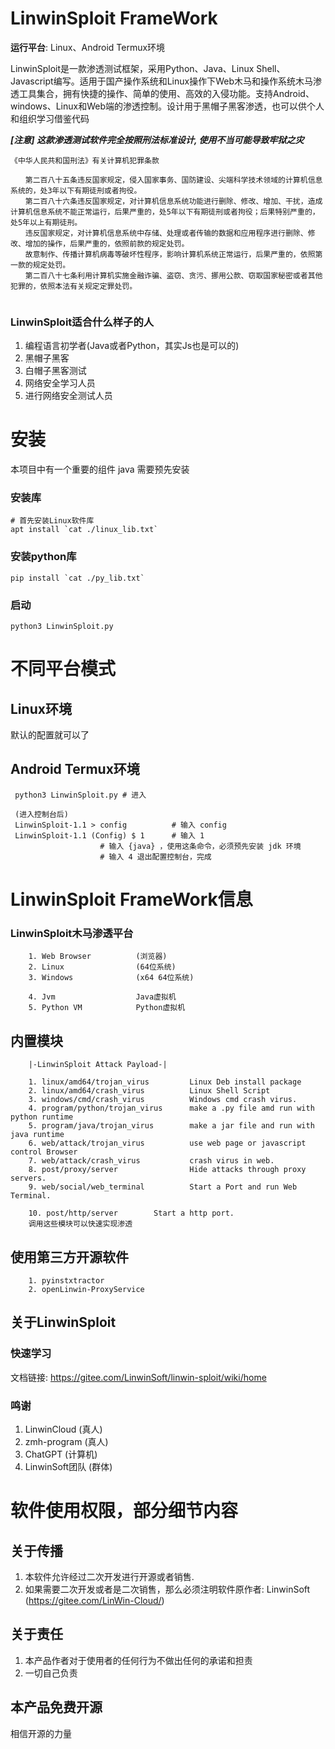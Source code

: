 
# LinwinSploit FrameWork

**运行平台**: Linux、Android Termux环境

LinwinSploit是一款渗透测试框架，采用Python、Java、Linux Shell、Javascript编写。适用于国产操作系统和Linux操作下Web木马和操作系统木马渗透工具集合，拥有快捷的操作、简单的使用、高效的入侵功能。支持Android、windows、Linux和Web端的渗透控制。设计用于黑帽子黑客渗透，也可以供个人和组织学习借鉴代码

***[注意] 这款渗透测试软件完全按照刑法标准设计, 使用不当可能导致牢狱之灾***
```
《中华人民共和国刑法》有关计算机犯罪条款
 
　　第二百八十五条违反国家规定，侵入国家事务、国防建设、尖端科学技术领域的计算机信息系统的，处3年以下有期徒刑或者拘役。
　　第二百八十六条违反国家规定，对计算机信息系统功能进行删除、修改、增加、干扰，造成计算机信息系统不能正常运行，后果严重的，处5年以下有期徒刑或者拘役；后果特别严重的，处5年以上有期徒刑。
　　违反国家规定，对计算机信息系统中存储、处理或者传输的数据和应用程序进行删除、修改、增加的操作，后果严重的，依照前款的规定处罚。
　　故意制作、传播计算机病毒等破坏性程序，影响计算机系统正常运行，后果严重的，依照第一款的规定处罚。
　　第二百八十七条利用计算机实施金融诈骗、盗窃、贪污、挪用公款、窃取国家秘密或者其他犯罪的，依照本法有关规定定罪处罚。
 
``` 

### LinwinSploit适合什么样子的人
1. 编程语言初学者(Java或者Python，其实Js也是可以的)
2. 黑帽子黑客
3. 白帽子黑客测试
4. 网络安全学习人员
5. 进行网络安全测试人员

# 安装
本项目中有一个重要的组件 java 需要预先安装
### 安装库

```
# 首先安装Linux软件库
apt install `cat ./linux_lib.txt`
```

### 安装python库

```
pip install `cat ./py_lib.txt`
```

### 启动
```
python3 LinwinSploit.py
```

# 不同平台模式
## Linux环境
默认的配置就可以了

## Android Termux环境
```
 python3 LinwinSploit.py # 进入
 
 (进入控制台后)
 LinwinSploit-1.1 > config     		# 输入 config
 LinwinSploit-1.1 (Config) $ 1     	# 输入 1
 					# 输入 {java} ，使用这条命令，必须预先安装 jdk 环境
 					# 输入 4 退出配置控制台，完成
```

# LinwinSploit FrameWork信息

### LinwinSploit木马渗透平台
```
	1. Web Browser	 		(浏览器)
	2. Linux   			    (64位系统)
	3. Windows 			    (x64 64位系统)

	4. Jvm				    Java虚拟机
	5. Python VM			Python虚拟机
```

## 内置模块
```
    |-LinwinSploit Attack Payload-|

    1. linux/amd64/trojan_virus         Linux Deb install package
    2. linux/amd64/crash_virus          Linux Shell Script
    3. windows/cmd/crash_virus      	Windows cmd crash virus.
    4. program/python/trojan_virus      make a .py file amd run with python runtime
    5. program/java/trojan_virus        make a jar file and run with java runtime
    6. web/attack/trojan_virus          use web page or javascript control Browser
    7. web/attack/crash_virus           crash virus in web.
    8. post/proxy/server                Hide attacks through proxy servers.
    9. web/social/web_terminal          Start a Port and run Web Terminal.
   
    10. post/http/server		Start a http port.
    调用这些模块可以快速实现渗透
```

## 使用第三方开源软件
```
    1. pyinstxtractor
    2. openLinwin-ProxyService
```

## 关于LinwinSploit

### 快速学习
文档链接: https://gitee.com/LinwinSoft/linwin-sploit/wiki/home

### 鸣谢
1. LinwinCloud              (真人)
2. zmh-program              (真人)
3. ChatGPT                  (计算机)
4. LinwinSoft团队            (群体)

# 软件使用权限，部分细节内容
## 关于传播
1. 本软件允许经过二次开发进行开源或者销售.
2. 如果需要二次开发或者是二次销售，那么必须注明软件原作者: LinwinSoft (https://gitee.com/LinWin-Cloud/)

## 关于责任
1. 本产品作者对于使用者的任何行为不做出任何的承诺和担责
2. 一切自己负责

## 本产品免费开源
相信开源的力量
